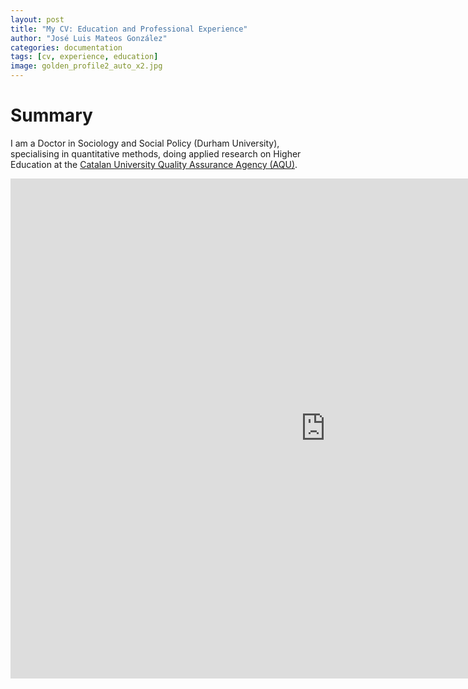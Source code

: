 ```yaml
---
layout: post
title: "My CV: Education and Professional Experience"
author: "José Luis Mateos González"
categories: documentation
tags: [cv, experience, education]
image: golden_profile2_auto_x2.jpg
---
```


# Summary
I am a Doctor in Sociology and Social Policy (Durham University), specialising in quantitative methods, doing applied research on Higher Education at the [Catalan University Quality Assurance Agency (AQU)](https://www.aqu.cat/en/).

<iframe src="https://storymaps.arcgis.com/stories/ff6f75b14b50458599f12a03cb57f059" width="200%" height="800px" frameborder="0" allowfullscreen allow="geolocation"></iframe>
